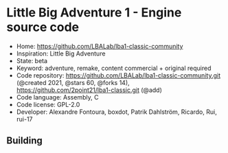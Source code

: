 # Little Big Adventure 1 - Engine source code

- Home: https://github.com/LBALab/lba1-classic-community
- Inspiration: Little Big Adventure
- State: beta
- Keyword: adventure, remake, content commercial + original required
- Code repository: https://github.com/LBALab/lba1-classic-community.git (@created 2021, @stars 60, @forks 14), https://github.com/2point21/lba1-classic.git (@add)
- Code language: Assembly, C
- Code license: GPL-2.0
- Developer: Alexandre Fontoura, boxdot, Patrik Dahlström, Ricardo, Rui, rui-17

## Building
